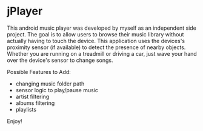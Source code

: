 jPlayer
==================

This android music player was developed by myself as an independent side project.
The goal is to allow users to browse their music library without actually having to touch the device.
This application uses the devices's proximity sensor (if available) to detect the presence of nearby objects.
Whether you are running on a treadmill or driving a car, just wave your hand over the device's sensor to change songs.

Possible Features to Add:
- changing music folder path
- sensor logic to play/pause music
- artist filtering
- albums filtering
- playlists

Enjoy!
